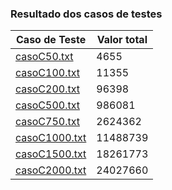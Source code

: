 ### Resultado dos casos de testes

| Caso de Teste | Valor total    |
|---------------|----------------|
|[casoC50.txt](casoC50.txt)|4655
|[casoC100.txt](casoC100.txt)|11355
| [casoC200.txt](casoC200.txt)|96398
|[casoC500.txt](casoC500.txt)|986081
|[casoC750.txt](casoC750.txt)|2624362
|[casoC1000.txt](casoC1000.txt)|11488739
|[casoC1500.txt](casoC1500.txt)|18261773
|[casoC2000.txt](casoC2000.txt)|24027660

